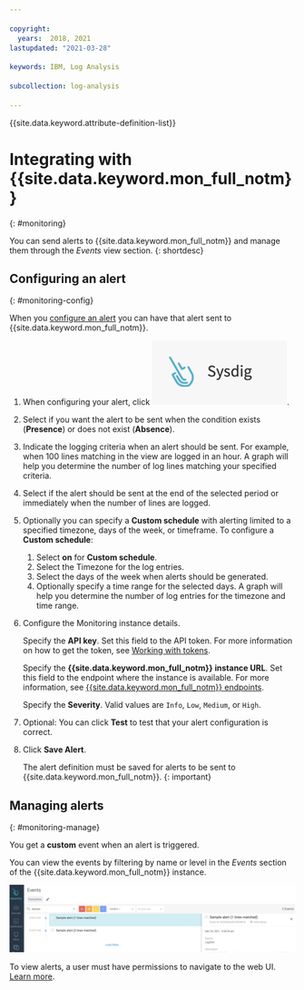 ```yaml
---

copyright:
  years:  2018, 2021
lastupdated: "2021-03-28"

keywords: IBM, Log Analysis

subcollection: log-analysis

---
```


{{site.data.keyword.attribute-definition-list}}

# Integrating with {{site.data.keyword.mon_full_notm}}
{: #monitoring}

You can send alerts to {{site.data.keyword.mon_full_notm}} and manage them through the *Events* view section.
{: shortdesc}

## Configuring an alert
{: #monitoring-config}

When you [configure an alert](/docs/log-analysis?topic=log-analysis-alerts) you can have that alert sent to {{site.data.keyword.mon_full_notm}}.

1. When configuring your alert, click ![Sysdig icon](../images/sysdig.png "Sysdig icon").

2. Select if you want the alert to be sent when the condition exists (**Presence**) or does not exist (**Absence**).

3. Indicate the logging criteria when an alert should be sent.  For example, when 100 lines matching in the view are logged in an hour.  A graph will help you determine the number of log lines matching your specified criteria.

4. Select if the alert should be sent at the end of the selected period or immediately when the number of lines are logged.

5. Optionally you can specify a **Custom schedule** with alerting limited to a specified timezone, days of the week, or timeframe. To configure a **Custom schedule**:

    1. Select **on** for **Custom schedule**.
    2. Select the Timezone for the log entries. 
    3. Select the days of the week when alerts should be generated.
    4. Optionally specify a time range for the selected days. A graph will help you determine the number of log entries for the timezone and time range.

6. Configure the Monitoring instance details.

    Specify the **API key**. Set this field to the API token. For more information on how to get the token, see [Working with tokens](/docs/Monitoring-with-Sysdig?topic=Monitoring-with-Sysdig-api_sysdig_token).

    Specify the **{{site.data.keyword.mon_full_notm}} instance URL**. Set this field to the endpoint where the instance is available. For more information, see [{{site.data.keyword.mon_full_notm}} endpoints](/docs/Monitoring-with-Sysdig?topic=Monitoring-with-Sysdig-endpoints#endpoints_sysdig).

    Specify the **Severity**. Valid values are `Info`, `Low`, `Medium`, or `High`. 

7. Optional: You can click **Test** to test that your alert configuration is correct.

8. Click **Save Alert**.

   The alert definition must be saved for alerts to be sent to {{site.data.keyword.mon_full_notm}}.
   {: important}



## Managing alerts
{: #monitoring-manage}

You get a **custom** event when an alert is triggered. 

You can view the events by filtering by name or level in the *Events* section of the {{site.data.keyword.mon_full_notm}} instance.

![sample](../images/sysdig-sample.png "sample")

To view alerts, a user must have permissions to navigate to the web UI. [Learn more](/docs/Monitoring-with-Sysdig?topic=Monitoring-with-Sysdig-launch).




